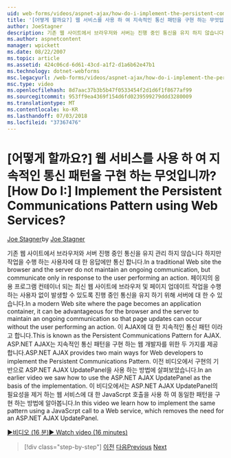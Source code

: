 ```yaml
---
uid: web-forms/videos/aspnet-ajax/how-do-i-implement-the-persistent-communications-pattern-using-web-services
title: '[어떻게 할까요?] 웹 서비스를 사용 하 여 지속적인 통신 패턴을 구현 하는 무엇입니까? | Microsoft 문서'
author: JoeStagner
description: 기존 웹 사이트에서 브라우저와 서버는 진행 중인 통신을 유지 하지 않습니다 하지만 통신을 수행 하는 사용자에 대 한 응답에만...
ms.author: aspnetcontent
manager: wpickett
ms.date: 08/22/2007
ms.topic: article
ms.assetid: 424c06cd-6d61-43cd-a1f2-d1a6b62e47b1
ms.technology: dotnet-webforms
msc.legacyurl: /web-forms/videos/aspnet-ajax/how-do-i-implement-the-persistent-communications-pattern-using-web-services
msc.type: video
ms.openlocfilehash: 8d7aac37b3b5b47f0533454f2d1d6f1f8677af99
ms.sourcegitcommit: 953ff9ea4369f154d6fd0239599279ddd3280009
ms.translationtype: MT
ms.contentlocale: ko-KR
ms.lasthandoff: 07/03/2018
ms.locfileid: "37367476"
---
```

<a name="how-do-i-implement-the-persistent-communications-pattern-using-web-services"></a><span data-ttu-id="a6ecd-104">[어떻게 할까요?] 웹 서비스를 사용 하 여 지속적인 통신 패턴을 구현 하는 무엇입니까?</span><span class="sxs-lookup"><span data-stu-id="a6ecd-104">[How Do I:] Implement the Persistent Communications Pattern using Web Services?</span></span>
====================
<span data-ttu-id="a6ecd-105">[Joe Stagner](https://github.com/JoeStagner)</span><span class="sxs-lookup"><span data-stu-id="a6ecd-105">by [Joe Stagner](https://github.com/JoeStagner)</span></span>

<span data-ttu-id="a6ecd-106">기존 웹 사이트에서 브라우저와 서버 진행 중인 통신을 유지 관리 하지 않습니다 하지만 작업을 수행 하는 사용자에 대 한 응답에만 통신 합니다.</span><span class="sxs-lookup"><span data-stu-id="a6ecd-106">In a traditional Web site the browser and the server do not maintain an ongoing communication, but communicate only in response to the user performing an action.</span></span> <span data-ttu-id="a6ecd-107">페이지의 응용 프로그램 컨테이너 되는 최신 웹 사이트에 브라우저 및 페이지 업데이트 작업을 수행 하는 사용자 없이 발생할 수 있도록 진행 중인 통신을 유지 하기 위해 서버에 대 한 수 있습니다.</span><span class="sxs-lookup"><span data-stu-id="a6ecd-107">In a modern Web site where the page becomes an application container, it can be advantageous for the browser and the server to maintain an ongoing communication so that page updates can occur without the user performing an action.</span></span> <span data-ttu-id="a6ecd-108">이 AJAX에 대 한 지속적인 통신 패턴 이라고 합니다.</span><span class="sxs-lookup"><span data-stu-id="a6ecd-108">This is known as the Persistent Communications Pattern for AJAX.</span></span> <span data-ttu-id="a6ecd-109">ASP.NET AJAX는 지속적인 통신 패턴을 구현 하는 웹 개발자를 위한 두 가지를 제공 합니다.</span><span class="sxs-lookup"><span data-stu-id="a6ecd-109">ASP.NET AJAX provides two main ways for Web developers to implement the Persistent Communications Pattern.</span></span> <span data-ttu-id="a6ecd-110">이전 비디오에서 구현의 기반으로 ASP.NET AJAX UpdatePanel을 사용 하는 방법에 살펴보았습니다.</span><span class="sxs-lookup"><span data-stu-id="a6ecd-110">In an earlier video we saw how to use the ASP.NET AJAX UpdatePanel as the basis of the implementation.</span></span> <span data-ttu-id="a6ecd-111">이 비디오에서는 ASP.NET AJAX UpdatePanel의 필요성을 제거 하는 웹 서비스에 대 한 JavaScrpt 호출을 사용 하 여 동일한 패턴을 구현 하는 방법에 알아봅니다.</span><span class="sxs-lookup"><span data-stu-id="a6ecd-111">In this video we learn how to implement the same pattern using a JavaScrpt call to a Web service, which removes the need for an ASP.NET AJAX UpdatePanel.</span></span>

[<span data-ttu-id="a6ecd-112">&#9654;비디오 (16 분)</span><span class="sxs-lookup"><span data-stu-id="a6ecd-112">&#9654; Watch video (16 minutes)</span></span>](https://channel9.msdn.com/Blogs/ASP-NET-Site-Videos/how-do-i-implement-the-persistent-communications-pattern-using-web-services)

> [!div class="step-by-step"]
> <span data-ttu-id="a6ecd-113">[이전](how-do-i-localize-an-aspnet-ajax-application.md)
> [다음](how-do-i-trigger-an-updatepanel-refresh-from-a-dropdownlist-control.md)</span><span class="sxs-lookup"><span data-stu-id="a6ecd-113">[Previous](how-do-i-localize-an-aspnet-ajax-application.md)
[Next](how-do-i-trigger-an-updatepanel-refresh-from-a-dropdownlist-control.md)</span></span>
